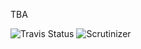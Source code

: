 TBA

![Travis Status](https://travis-ci.org/gotterdemarung/php-common.svg)
![Scrutinizer](https://scrutinizer-ci.com/g/gotterdemarung/php-common/badges/quality-score.png?b=master)